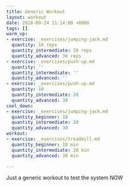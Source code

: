 ```yaml
---
title: Generic Workout
layout: workout
date: 2018-09-24 11:14:00 +0000
tags: []
warm_up:
- exercise: _exercises/jumping-jack.md
  quantity: 10 reps
  quantity_intermediate: 20 reps
  quantity_advanced: 30 reps
- exercise: _exercises/push-up.md
  quantity: ''
  quantity_intermediate: ''
  quantity_advanced: ''
- exercise: _exercises/push-up.md
  quantity: 10
  quantity_intermediate: 20
  quantity_advanced: 30
cool_down:
- exercise: _exercises/jumping-jack.md
  quantity_beginner: 10
  quantity_intermediate: 20
  quantity_advanced: 30
workout:
- exercise: _exercises/treadmill.md
  quantity_beginner: 10 min
  quantity_intermediate: 20 min
  quantity_advanced: 30 min

---
```

Just a generic workout to test the system NOW